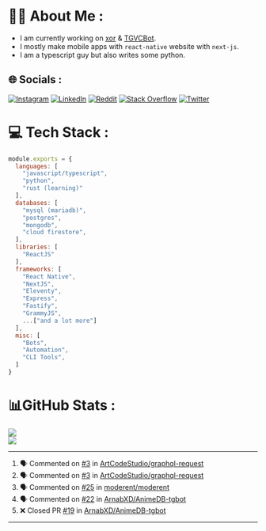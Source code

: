 # 🧑‍💻 About Me :
* I am currently working on [xor](https://github.com/xorgram/xor) & [TGVCBot](https://github.com/ArnabXD/TGVCBot).
* I mostly make mobile apps with `react-native` website with `next-js`.
* I am a typescript guy but also writes some python.

## 🌐 Socials :
[![Instagram](https://img.shields.io/badge/Instagram-%23E4405F.svg?logo=Instagram&logoColor=white)](https://instagram.com/arnabparyali) [![LinkedIn](https://img.shields.io/badge/LinkedIn-%230077B5.svg?logo=linkedin&logoColor=white)](https://linkedin.com/in/arnabparyali) [![Reddit](https://img.shields.io/badge/Reddit-%23FF4500.svg?logo=Reddit&logoColor=white)](https://reddit.com/user/ArnabXD) [![Stack Overflow](https://img.shields.io/badge/-Stackoverflow-FE7A16?logo=stack-overflow&logoColor=white)](https://stackoverflow.com/users/12250600) [![Twitter](https://img.shields.io/badge/Twitter-%231DA1F2.svg?logo=Twitter&logoColor=white)](https://twitter.com/arnabparyali) 

# 💻 Tech Stack :

```js
module.exports = {
  languages: [
    "javascript/typescript",
    "python",
    "rust (learning)"
  ],
  databases: [
    "mysql (mariadb)",
    "postgres",
    "mongodb",
    "cloud firestore",
  ],
  libraries: [
    "ReactJS"
  ],
  frameworks: [
    "React Native",
    "NextJS",
    "Eleventy",
    "Express",
    "Fastify",
    "GrammyJS",
    ...["and a lot more"]
  ],
  misc: [
    "Bots",
    "Automation",
    "CLI Tools",
  ]
}
```

# 📊GitHub Stats :
![](https://github-readme-stats.vercel.app/api?username=ArnabXD&theme=tokyonight&hide_border=false&include_all_commits=false&count_private=false)<br/>
![](https://github-readme-stats.vercel.app/api/top-langs/?username=ArnabXD&theme=tokyonight&hide_border=false&include_all_commits=false&count_private=false&layout=compact)

---

<!--START_SECTION:activity-->
1. 🗣 Commented on [#3](https://github.com/ArtCodeStudio/graphql-request/issues/3) in [ArtCodeStudio/graphql-request](https://github.com/ArtCodeStudio/graphql-request)
2. 🗣 Commented on [#3](https://github.com/ArtCodeStudio/graphql-request/issues/3) in [ArtCodeStudio/graphql-request](https://github.com/ArtCodeStudio/graphql-request)
3. 🗣 Commented on [#25](https://github.com/moderent/moderent/issues/25) in [moderent/moderent](https://github.com/moderent/moderent)
4. 🗣 Commented on [#22](https://github.com/ArnabXD/AnimeDB-tgbot/issues/22) in [ArnabXD/AnimeDB-tgbot](https://github.com/ArnabXD/AnimeDB-tgbot)
5. ❌ Closed PR [#19](https://github.com/ArnabXD/AnimeDB-tgbot/pull/19) in [ArnabXD/AnimeDB-tgbot](https://github.com/ArnabXD/AnimeDB-tgbot)
<!--END_SECTION:activity-->

---

